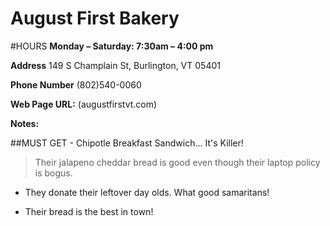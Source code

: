 # August First Bakery

#HOURS
**Monday – Saturday: 7:30am – 4:00 pm**

**Address** 149 S Champlain St, Burlington, VT 05401

**Phone Number** (802)540-0060

**Web Page URL:** (augustfirstvt.com)

**Notes:**


##MUST GET - Chipotle Breakfast Sandwich... It's Killer!

> Their jalapeno cheddar bread is good even though their laptop policy is bogus.

- They donate their leftover day olds. What good samaritans!

- Their bread is the best in town!


